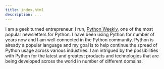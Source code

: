 ```yaml
---
title: index.html
description: ...
---
```


I am a geek turned entrepreneur. I run, [Python Weekly](https://www.pythonweekly.com/), one of the most popular newsletters for Python. I have been using Python for number of years now and I am well connected in the Python community. Python is already a popular language and my goal is to help continue the spread of Python usage across various industries. I am intrigued by the possibilities with Python for the latest and greatest products and technologies that are being developed across the world in number of different domains.


